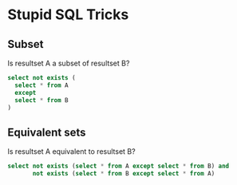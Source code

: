 Stupid SQL Tricks
=================

Subset
------

Is resultset A a subset of resultset B?

```sql
select not exists (
  select * from A
  except
  select * from B
)
```

Equivalent sets
---------------

Is resultset A equivalent to resultset B?

```sql
select not exists (select * from A except select * from B) and
       not exists (select * from B except select * from A)
```
